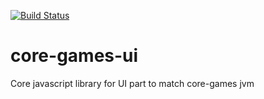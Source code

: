 [![Build Status](https://travis-ci.org/jtbdevelopment/core-games-ui.svg?branch=master)](https://travis-ci.org/jtbdevelopment/core-games-ui)

# core-games-ui
Core javascript library for UI part to match core-games jvm
